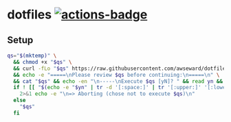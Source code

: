 # dotfiles [![actions-badge](https://action-badges.now.sh/awseward/dotfiles)](https://github.com/awseward/dotfiles/actions)


## Setup

```sh
qs="$(mktemp)" \
  && chmod +x "$qs" \
  && curl -fLo "$qs" https://raw.githubusercontent.com/awseward/dotfiles/master/setup.sh \
  && echo -e "=====\nPlease review $qs before continuing:\n=====\n" \
  && cat "$qs" && echo -en "\n-----\nExecute $qs [yN]? " && read yn && \
  if ! [[ "$(echo -e "$yn" | tr -d '[:space:]' | tr '[:upper:]' '[:lower:]')" =~ (y|yes) ]]; then
    2>&1 echo -e "\n=> Aborting (chose not to execute $qs)\n"
  else
    "$qs"
  fi
```
